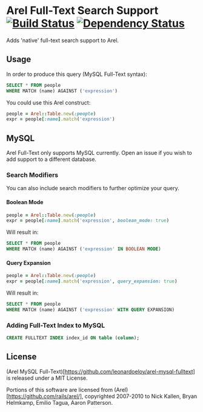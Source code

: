# Arel Full-Text Search Support [![Build Status](https://secure.travis-ci.org/leonardoeloy/arel-fulltext.svg?branch=master)](http://travis-ci.org/leonardoeloy/arel-fulltext) [![Dependency Status](https://gemnasium.com/leonardoeloy/arel-fulltext.svg)](https://gemnasium.com/leonardoeloy/arel-fulltext)

Adds 'native' full-text search support to Arel.

## Usage

In order to produce this query (MySQL Full-Text syntax):

```sql
SELECT * FROM people
WHERE MATCH (name) AGAINST ('expression')
```

You could use this Arel construct:

```ruby
people = Arel::Table.new(:people)
expr = people[:name].match('expression')
```

## MySQL

Arel Full-Text only supports MySQL currently. Open an issue if you wish to add support to a different database.  

### Search Modifiers

You can also include search modifiers to further optimize your query.

#### Boolean Mode

```ruby
people = Arel::Table.new(:people)
expr = people[:name].match('expression', boolean_mode: true)
```

Will result in:

```sql
SELECT * FROM people
WHERE MATCH (name) AGAINST ('expression' IN BOOLEAN MODE)
```

#### Query Expansion

```ruby
people = Arel::Table.new(:people)
expr = people[:name].match('expression', query_expansion: true)
```

Will result in:

```sql
SELECT * FROM people
WHERE MATCH (name) AGAINST ('expression' WITH QUERY EXPANSION)
```

### Adding Full-Text Index to MySQL

```sql
CREATE FULLTEXT INDEX index_id ON table (column);
```

## License

(Arel MySQL Full-Text)[https://github.com/leonardoeloy/arel-mysql-fulltext] is released under a MIT License.

Portions of this software are licensed from (Arel)[https://github.com/rails/arel/], copyrighted 2007-2010 to Nick Kallen, Bryan Helmkamp, Emilio Tagua, Aaron Patterson.


